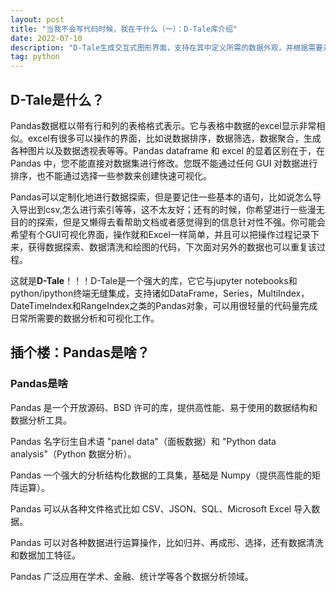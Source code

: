 ```yaml
---
layout: post
title: "当我不会写代码时候，我在干什么（一）：D-Tale库介绍"
date: 2022-07-10 
description: "D-Tale生成交互式图形界面，支持在其中定义所需的数据外观，并根据需要对数据进行探索性分析。"
tag: python
---  
```


## D-Tale是什么？

Pandas数据框以带有行和列的表格格式表示。它与表格中数据的excel显示非常相似。excel有很多可以操作的界面，比如说数据排序，数据筛选，数据聚合，生成各种图片以及数据透视表等等。Pandas dataframe 和 excel 的显着区别在于，在 Pandas 中，您不能直接对数据集进行修改。您既不能通过任何 GUI 对数据进行排序，也不能通过选择一些参数来创建快速可视化。

Pandas可以定制化地进行数据探索，但是要记住一些基本的语句，比如说怎么导入导出到csv,怎么进行索引等等，这不太友好；还有的时候，你希望进行一些漫无目的的探索，但是又懒得去看帮助文档或者感觉得到的信息针对性不强。你可能会希望有个GUI可视化界面，操作就和Excel一样简单，并且可以把操作过程记录下来，获得数据探索、数据清洗和绘图的代码，下次面对另外的数据也可以重复该过程。

这就是**D-Tale**！！！D-Tale是一个强大的库，它它与jupyter notebooks和python/ipython终端无缝集成，支持诸如DataFrame，Series，MultiIndex，DateTimeIndex和RangeIndex之类的Pandas对象，可以用很轻量的代码量完成日常所需要的数据分析和可视化工作。

## 插个楼：Pandas是啥？

### Pandas是啥

Pandas 是一个开放源码、BSD 许可的库，提供高性能、易于使用的数据结构和数据分析工具。

Pandas 名字衍生自术语 "panel data"（面板数据）和 "Python data analysis"（Python 数据分析）。

Pandas 一个强大的分析结构化数据的工具集，基础是 Numpy（提供高性能的矩阵运算）。

Pandas 可以从各种文件格式比如 CSV、JSON、SQL、Microsoft Excel 导入数据。

Pandas 可以对各种数据进行运算操作，比如归并、再成形、选择，还有数据清洗和数据加工特征。

Pandas 广泛应用在学术、金融、统计学等各个数据分析领域。